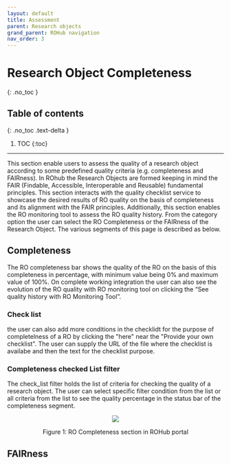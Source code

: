 ```yaml
---
layout: default
title: Assessment
parent: Research objects
grand_parent: ROHub navigation
nav_order: 3
---
```


# Research Object Completeness
{: .no_toc }
## Table of contents
{: .no_toc .text-delta }

1. TOC
{:toc}

---
This section enable users to assess the quality of a research object according to some predefined quality criteria (e.g. completeness and FAIRness). In ROhub the Research Objects are formed keeping in mind the FAIR (Findable, Accessible, Interoperable and Reusable) fundamental principles. This section interacts with the quality checklist service to showcase the desired results of RO quality on the basis of completeness and its alignment with the FAIR principles. Additionally, this section enables the RO monitoring tool to assess the RO quality history. From the category option the user can select the RO Completeness or the FAIRness of the Research Object. The various segments of this page is described as below.

## Completeness
The RO completeness bar shows the quality of the RO on the basis of this completeness in percentage, with minimum value being 0% and maximum value of 100%. On complete working integration the user can also see the evolution of the RO quality with RO monitoring tool on clicking the “See quality history with RO Monitoring Tool”.

### Check list
the user can also add more conditions in the checklidt for the purpose of completelness of a RO by clicking the "here" near the "Provide your own checklist". The user can supply the URL of the file where the checklist is availabe and then the text for the checklist purpose.

### Completeness checked List filter
The check_list filter holds the list of criteria for checking the quality of a research object. The user can select specific filter condition from the list or all criteria from the list to see the quality percentage in the status bar of the completeness segment.


<p align="center"> <img src="https://box.psnc.pl/f/ec76f5b358/?raw=1"> </p>
<div align="center"> Figure 1: RO Completeness section in ROHub portal </div>

## FAIRness
